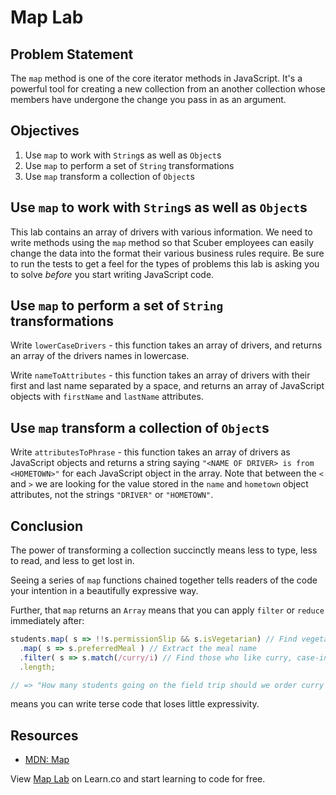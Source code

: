# Map Lab

## Problem Statement

The `map` method is one of the core iterator methods in JavaScript. It's a
powerful tool for creating a new collection from an another collection whose
members have undergone the change you pass in as an argument.

## Objectives

1.  Use `map` to work with `String`s as well as `Object`s
2.  Use `map` to perform a set of `String` transformations
3.  Use `map` transform a collection of `Object`s

## Use `map` to work with `String`s as well as `Object`s

This lab contains an array of drivers with various information. We need to
write methods using the `map` method so that Scuber employees can easily change
the data into the format their various business rules require. Be sure to run
the tests to get a feel for the types of problems this lab is asking you to
solve _before_ you start writing JavaScript code.

## Use `map` to perform a set of `String` transformations

Write `lowerCaseDrivers` - this function takes an array of drivers, and returns
an array of the drivers names in lowercase.

Write `nameToAttributes` - this
function takes an array of drivers with their first and last name separated by a
space, and returns an array of JavaScript objects with `firstName` and
`lastName` attributes.

## Use `map` transform a collection of `Object`s

Write `attributesToPhrase` - this function takes an array of drivers as
JavaScript objects and returns a string saying
`"<NAME OF DRIVER> is from <HOMETOWN>"` for each JavaScript object in the array.
Note that between the `<` and `>` we are looking for the value stored in the
`name` and `hometown` object attributes, not the strings `"DRIVER"` or
`"HOMETOWN"`.

## Conclusion

The power of transforming a collection succinctly means less to type, less to
read, and less to get lost in.

Seeing a series of `map` functions chained together tells readers of the code
your intention in a beautifully expressive way.

Further, that `map` returns an `Array` means that you can apply `filter` or
`reduce` immediately after:

```js
students.map( s => !!s.permissionSlip && s.isVegetarian) // Find vegetarians w/ permission slips on file
  .map( s => s.preferredMeal ) // Extract the meal name
  .filter( s => s.match(/curry/i) // Find those who like curry, case-insensitive
  .length;

// => "How many students going on the field trip should we order curry for?"
```

means you can write terse code that loses little expressivity.

## Resources

- [MDN: Map](https://developer.mozilla.org/en-US/docs/Web/JavaScript/Reference/Global_Objects/Array/map)

<p class='util--hide'>View <a href='https://learn.co/lessons/js-looping-and-iteration-map-lab'>Map Lab</a> on Learn.co and start learning to code for free.</p>
